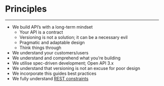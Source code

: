 # Principles

---

- We build API’s with a long-term mindset
  - Your API is a contract
  - Versioning is not a solution; it can be a necessary evil
  - Pragmatic and adaptable design
  - Think things through
- We understand your customers/users
- We understand and comprehend what you’re building
- We utilise spec-driven development; Open API 3.x
- We understand that versioning is not an excuse for poor design
- We incorporate this guides best practices
- We fully understand [REST constraints](/reference/RestConstraints.md)
